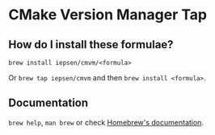 # CMake Version Manager Tap

## How do I install these formulae?

`brew install iepsen/cmvm/<formula>`

Or `brew tap iepsen/cmvm` and then `brew install <formula>`.

## Documentation

`brew help`, `man brew` or check [Homebrew's documentation](https://docs.brew.sh).
